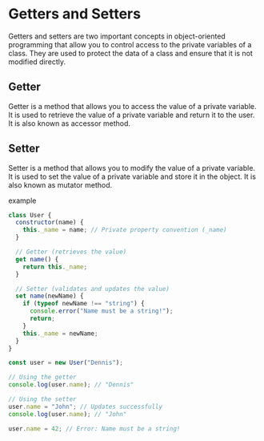 # Getters and Setters

Getters and setters are two important concepts in object-oriented programming that allow you to control access to the private variables of a class. They are used to protect the data of a class and ensure that it is not modified directly.

## Getter

Getter is a method that allows you to access the value of a private variable. It is used to retrieve the value of a private variable and return it to the user. It is also known as accessor method.

## Setter

Setter is a method that allows you to modify the value of a private variable. It is used to set the value of a private variable and store it in the object. It is also known as mutator method.

example

```js
class User {
  constructor(name) {
    this._name = name; // Private property convention (_name)
  }

  // Getter (retrieves the value)
  get name() {
    return this._name;
  }

  // Setter (validates and updates the value)
  set name(newName) {
    if (typeof newName !== "string") {
      console.error("Name must be a string!");
      return;
    }
    this._name = newName;
  }
}

const user = new User("Dennis");

// Using the getter
console.log(user.name); // "Dennis"

// Using the setter
user.name = "John"; // Updates successfully
console.log(user.name); // "John"

user.name = 42; // Error: Name must be a string!
```

